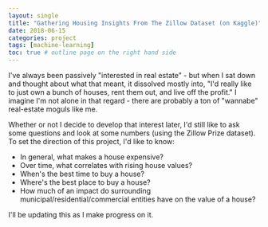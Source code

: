 ```yaml
---
layout: single
title: "Gathering Housing Insights From The Zillow Dataset (on Kaggle)"
date: 2018-06-15
categories: project
tags: [machine-learning]
toc: true # outline page on the right hand side
---
```


I've always been passively "interested in real estate" - but when I sat down and thought about what that meant, it dissolved mostly into, "I'd really like to just own a bunch of houses, rent them out, and live off the profit." I imagine I'm not alone in that regard - there are probably a ton of "wannabe" real-estate moguls like me. 

Whether or not I decide to develop that interest later, I'd still like to ask some questions and look at some numbers (using the Zillow Prize dataset). To set the direction of this project, I'd like to know:

- In general, what makes a house expensive?
- Over time, what correlates with rising house values? 
- When's the best time to buy a house?
- Where's the best place to buy a house?
- How much of an impact do surrounding municipal/residential/commercial entities have on the value of a house?

I'll be updating this as I make progress on it.
